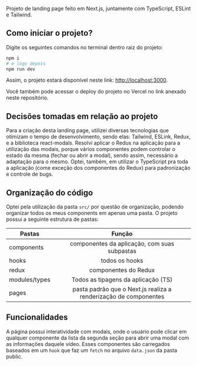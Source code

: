 Projeto de landing page feito em Next.js, juntamente com TypeScript, ESLint e Tailwind. 

## Como iniciar o projeto?

Digite os seguintes comandos no terminal dentro raiz do projeto:

```bash
npm i
# e logo depois
npm run dev
```

Assim, o projeto estará disponível neste link: [http://localhost:3000](http://localhost:3000).

Você também pode acessar o deploy do projeto no Vercel no link anexado neste repositório.


## Decisões tomadas em relação ao projeto

Para a criação desta landing page, utilizei diversas tecnologias que otimizam o tempo de desenvolvimento, sendo elas: Tailwind, ESLink, Redux, e a biblioteca react-modals.
Resolvi aplicar o Redux na aplicação para a utilização das modais, porque vários componentes podem controlar o estado da mesma (fechar ou abrir a modal), sendo assim, necessário a adaptação para o mesmo. Optei, também, em utilizar o TypeScript pra toda a aplicação (come exceção dos componentes do Redux) para padronização e controle de bugs.

## Organização do código

Optei pela utilização da pasta `src/` por questão de organização, podendo organizar todos os meus components em apenas uma pasta. 
O projeto possui a seguinte estrutura de pastas:

| Pastas  | Função |
| ------------- |:-------------:|
| components    | componentes da aplicação, com suas subpastas    |
| hooks     | todos os hooks     |
| redux      | componentes do Redux     |
| modules/types     | Todos as tipagens da aplicação (TS)     |
| pages      | pasta padrão que o Next.js realiza a renderização de componentes     |

## Funcionalidades

A página possui interatividade com modais, onde o usuário pode clicar em qualquer componente da lista da segunda seção para abrir uma modal com as informações daquele vídeo. Esses componentes são carregados baseados em um `hook` que faz um `fetch` no arquivo `data.json` da pasta public.
